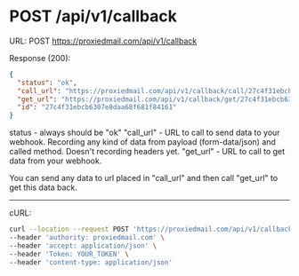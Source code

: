 # POST /api/v1/callback


URL: POST https://proxiedmail.com/api/v1/callback

Response (200):

```json
{
  "status": "ok",
  "call_url": "https://proxiedmail.com/api/v1/callback/call/27c4f31ebcb6307e8daa68f681f84161",
  "get_url": "https://proxiedmail.com/api/v1/callback/get/27c4f31ebcb6307e8daa68f681f84161",
  "id": "27c4f31ebcb6307e8daa68f681f84161"
}
```

status - always should be "ok"
"call_url" - URL to call to send data to your webhook. Recording any kind of data from payload (form-data/json) and called method. 
Doesn't recording headers yet.
"get_url" - URL to call to get data from your webhook. 

You can send any data to url placed in "call_url" and then call "get_url" to get this data back.

----

cURL:

```bash
curl --location --request POST 'https://proxiedmail.com/api/v1/callback' \
--header 'authority: proxiedmail.com' \
--header 'accept: application/json' \
--header 'Token: YOUR_TOKEN' \
--header 'content-type: application/json'
```